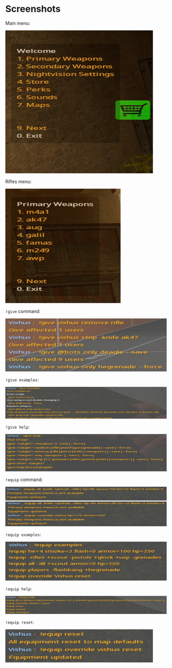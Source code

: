 
# Screenshots

Main menu:

![Pro Equip main menu](screenshots/equip.png)

Rifles menu:

![Pro Equip main menu](screenshots/equip_rifles.png)

`!give` command:

![Give command output](screenshots/give_command.png)

`!give examples`:

![Give examples output](screenshots/give_examples.png)

`!give help`:

![Give help output](screenshots/give_help.png)

`!equip` command:

![Example of using the equip command](screenshots/equip_command.png)
![Another example of using the equip command](screenshots/equip_command2.png)

`!equip examples`:

![Equip examples output](screenshots/equip_examples.png)

`!equip help`:

![Equip help output](screenshots/equip_help.png)

`!equip reset`:

![Equip reset output](screenshots/equip_reset.png)
